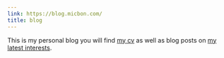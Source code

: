 ```yaml
---
link: https://blog.micbon.com/
title: blog
---
```

This is my personal blog you will find [my cv](https://blog.micbon.com/about) as well as blog posts on [my latest interests](https://blog.micbon.com/archives).
